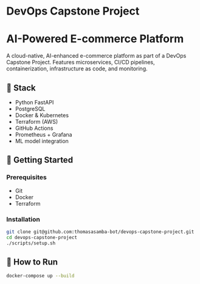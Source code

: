 # DevOps Capstone Project

# AI-Powered E-commerce Platform

A cloud-native, AI-enhanced e-commerce platform as part of a DevOps Capstone Project. Features microservices, CI/CD pipelines, containerization, infrastructure as code, and monitoring.

## 🔧 Stack
- Python FastAPI
- PostgreSQL
- Docker & Kubernetes
- Terraform (AWS)
- GitHub Actions
- Prometheus + Grafana
- ML model integration

## 🚀 Getting Started

### Prerequisites
- Git
- Docker
- Terraform

### Installation
```bash
git clone git@github.com:thomasasamba-bot/devops-capstone-project.git
cd devops-capstone-project
./scripts/setup.sh
```
## 🚀 How to Run
```bash
docker-compose up --build